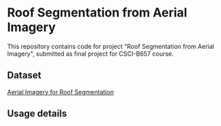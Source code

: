# Roof Segmentation from Aerial Imagery

This repository contains code for project "Roof Segmentation from Aerial Imagery", submitted as final project for CSCI-B657 course.


## Dataset 
[Aerial Imagery for Roof Segmentation](https://www.airs-dataset.com)

## Usage details
> 
